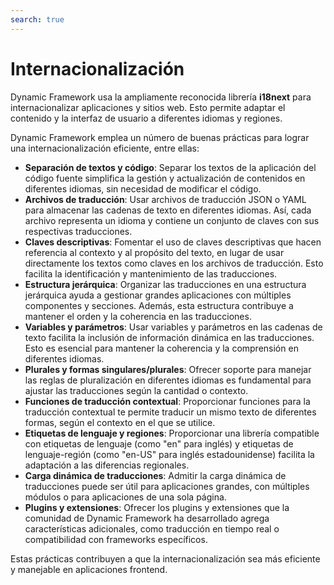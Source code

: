 ```yaml
---
search: true
---
```


# Internacionalización

Dynamic Framework usa la ampliamente reconocida librería **i18next** para internacionalizar aplicaciones y sitios web. Esto permite adaptar el contenido y la interfaz de usuario a diferentes idiomas y regiones.

Dynamic Framework emplea un número de buenas prácticas para lograr una internacionalización eficiente, entre ellas:

- **Separación de textos y código**: Separar los textos de la aplicación del código fuente simplifica la gestión y actualización de contenidos en diferentes idiomas, sin necesidad de modificar el código.
- **Archivos de traducción**: Usar archivos de traducción JSON o YAML para almacenar las cadenas de texto en diferentes idiomas. Así, cada archivo representa un idioma y contiene un conjunto de claves con sus respectivas traducciones.
- **Claves descriptivas**: Fomentar el uso de claves descriptivas que hacen referencia al contexto y al propósito del texto, en lugar de usar directamente los textos como claves en los archivos de traducción. Esto facilita la identificación y mantenimiento de las traducciones.
- **Estructura jerárquica**: Organizar las traducciones en una estructura jerárquica ayuda a gestionar grandes aplicaciones con múltiples componentes y secciones. Además, esta estructura contribuye a mantener el orden y la coherencia en las traducciones.
- **Variables y parámetros**: Usar variables y parámetros en las cadenas de texto facilita la inclusión de información dinámica en las traducciones. Esto es esencial para mantener la coherencia y la comprensión en diferentes idiomas.
- **Plurales y formas singulares/plurales**: Ofrecer soporte para manejar las reglas de pluralización en diferentes idiomas es fundamental para ajustar las traducciones según la cantidad o contexto.
- **Funciones de traducción contextual**: Proporcionar funciones para la traducción contextual te permite traducir un mismo texto de diferentes formas, según el contexto en el que se utilice.
- **Etiquetas de lenguaje y regiones**: Proporcionar una librería compatible con etiquetas de lenguaje (como "en" para inglés) y etiquetas de lenguaje-región (como "en-US" para inglés estadounidense) facilita la adaptación a las diferencias regionales.
- **Carga dinámica de traducciones**: Admitir la carga dinámica de traducciones puede ser útil para aplicaciones grandes, con múltiples módulos o para aplicaciones de una sola página.
- **Plugins y extensiones**: Ofrecer los plugins y extensiones que la comunidad de Dynamic Framework ha desarrollado agrega características adicionales, como traducción en tiempo real o compatibilidad con frameworks específicos.

Estas prácticas contribuyen a que la internacionalización sea más eficiente y manejable en aplicaciones frontend.
